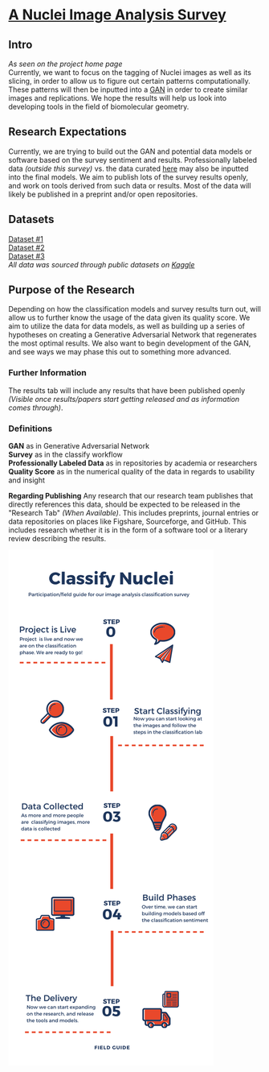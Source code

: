 # [A Nuclei Image Analysis Survey](https://www.zooniverse.org/projects/gamer456148/classify-nuclei-an-image-analysis-survey)

## Intro ##
*As seen on the project home page*  
Currently, we want to focus on the tagging of Nuclei images as well as its slicing, in order to allow us to figure out certain patterns computationally. These patterns will then be inputted into a [GAN](https://en.wikipedia.org/wiki/Generative_adversarial_network) in order to create similar images and replications. We hope the results will help us look into developing tools in the field of biomolecular geometry.

## Research Expectations ##
Currently, we are  trying to build out the GAN and potential data models or software based on the survey sentiment and results. Professionally labeled data *(outside this survey)* vs. the data curated [here](https://www.zooniverse.org/projects/gamer456148/classify-nuclei-an-image-analysis-survey/classify) may also be inputted into the final models. We aim to publish lots of the survey results openly, and work on tools derived from such data or results. Most of the data will likely be published in a preprint and/or open repositories.

## Datasets ##
[Dataset #1](https://www.kaggle.com/sandhaya4u/histology-image-dataset?select=stage2_test_final)  
[Dataset #2](https://www.kaggle.com/gnovis/nucleus)  
[Dataset #3](https://www.kaggle.com/rangan2510/breast-cancer-histology-images-bach)  
*All data was sourced through public datasets on [Kaggle](https://www.kaggle.com)*

## Purpose of the Research ##
Depending on how the classification models and survey results turn out, will allow us to further know the usage of the data given its quality score. We aim to utilize the data for data models, as well as building up a series of hypotheses on creating a Generative Adversarial Network that regenerates the most optimal results. We also want to begin development of the GAN, and see ways we may phase this out to something more advanced.

### Further Information ###
The results tab will include any results that have been published openly *(Visible once results/papers start getting released and as information comes through)*.

### Definitions ##
**GAN** as in Generative Adversarial Network  
**Survey** as in the classify workflow  
**Professionally Labeled Data** as in repositories by academia or researchers  
**Quality Score** as in the numerical quality of the data in regards to usability and insight

**Regarding Publishing**
Any research that our research team publishes that directly references this data, should be expected to be released in the "Research Tab" *(When Available)*. This includes preprints, journal entries or data repositories on places like Figshare, Sourceforge, and GitHub. This includes research whether it is in the form of a software tool or a literary review describing the results.

[![FieldGuide](https://raw.githubusercontent.com/Mentors4EDU/Images/master/NucleiFIeldGuide.png)](https://www.zooniverse.org/projects/gamer456148/classify-nuclei-an-image-analysis-survey)
